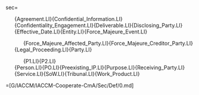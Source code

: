 sec=<ul class="secs-and" type="none">{Agreement.LI}{Confidential_Information.LI}{Confidentiality_Engagement.LI}{Deliverable.LI}{Disclosing_Party.LI}{Effective_Date.LI}{Entity.LI}{Force_Majeure_Event.LI}<ul>{Force_Majeure_Affected_Party.LI}{Force_Majeure_Creditor_Party.LI}</ul>{Legal_Proceeding.LI}{Party.LI}<ul>{P1.LI}{P2.LI}</ul>{Person.LI}{PO.LI}{Preexisting_IP.LI}{Purpose.LI}{Receiving_Party.LI}{Service.LI}{SoW.LI}{Tribunal.LI}{Work_Product.LI}</ul>

=[G/IACCM/IACCM-Cooperate-CmA/Sec/Def/0.md]

